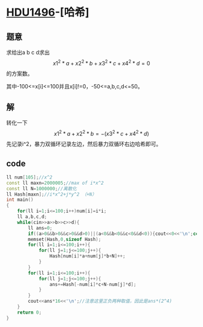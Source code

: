 # [HDU1496](https://acm.hdu.edu.cn/showproblem.php?pid=1496)-[哈希]

## 题意

求给出a b c d求出
$$
x1^2*a+x2^2*b+x3^2*c+x4^2*d=0
$$
的方案数。

其中-100<=x[i]<=100并且x[i]!=0，-50<=a,b,c,d<=50。

## 解

转化一下
$$
x1^2*a+x2^2*b=-(x3^2*c+x4^2*d)
$$
先记录i^2，暴力双循环记录左边，然后暴力双循环右边哈希即可。

## code

```c++
ll num[105];//x^2
const ll maxn=2000005;//max of i*x^2
const ll N=1000000;//离散化
ll Hash[maxn];//i*x^2+j*y^2 （+N）
int main()
{
    for(ll i=1;i<=100;i++)num[i]=i*i;
    ll a,b,c,d;
    while(cin>>a>>b>>c>>d){
        ll ans=0;
        if((a>0&&b>0&&c>0&&d>0)||(a<0&&b<0&&c<0&&d<0)){cout<<0<<'\n';continue;}
        memset(Hash,0,sizeof Hash);
        for(ll i=1;i<=100;i++){
            for(ll j=1;j<=100;j++){
                Hash[num[i]*a+num[j]*b+N]++;
            }
        }
        for(ll i=1;i<=100;i++){
            for(ll j=1;j<=100;j++){
                ans+=Hash[-num[i]*c+N-num[j]*d];
            }
        }
        cout<<ans*16<<'\n';//注意这里正负两种取值，因此是ans*(2^4)
    }
    return 0;
}
```

